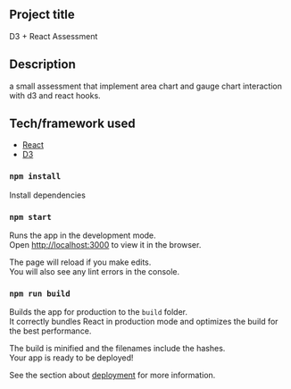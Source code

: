 ## Project title
D3 + React Assessment

## Description
a small assessment that implement area chart and gauge chart interaction with d3 and react hooks.

## Tech/framework used
- [React](https://reactjs.org/)
- [D3](https://d3js.org/)

### `npm install`
Install dependencies

### `npm start`

Runs the app in the development mode.\
Open [http://localhost:3000](http://localhost:3000) to view it in the browser.

The page will reload if you make edits.\
You will also see any lint errors in the console.


### `npm run build`

Builds the app for production to the `build` folder.\
It correctly bundles React in production mode and optimizes the build for the best performance.

The build is minified and the filenames include the hashes.\
Your app is ready to be deployed!

See the section about [deployment](https://facebook.github.io/create-react-app/docs/deployment) for more information.



